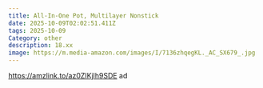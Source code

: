 ```yaml
---
title: All-In-One Pot, Multilayer Nonstick
date: 2025-10-09T02:02:51.411Z
tags: 2025-10-09
Category: other
description: 18.xx
image: https://m.media-amazon.com/images/I/7136zhqegKL._AC_SX679_.jpg
---
```

https://amzlink.to/az0ZIKjlh9SDE    ad